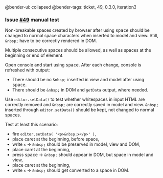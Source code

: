 @bender-ui: collapsed
@bender-tags: ticket, 49, 0.3.0, iteration3

### Issue [#49](https://github.com/ckeditor/ckeditor5-typing/issues/49) manual test

Non-breakable spaces created by browser after using <kbd>space</kbd> should be changed to normal space characters when
inserted to model and view. Still, `&nbsp;` have to be correctly rendered in DOM.

Multiple consecutive spaces should be allowed, as well as spaces at the beginning or end of element.

Open console and start using <kbd>space</kbd>. After each change, console is refreshed with output:
* There should be no `&nbsp;` inserted in view and model after using <kbd>space</kbd>.
* There should be `&nbsp;` in DOM and `getData` output, where needed.

Use `editor.setData()` to test whether whitespaces in input HTML are correctly removed and `&nbsp;` are correctly
saved in model and view. `&nbsp;` inserted through `editor.setData()` should be kept, not changed to normal spaces.

Test at least this scenario:
* fire `editor.setData( '<p>&nbsp;x</p>' )`,
* place caret at the beginning, before space,
* write `x` -> `&nbsp;` should be preserved in model, view and DOM,
* place caret at the beginning,
* press <kbd>space</kbd> -> `&nbsp;` should appear in DOM, but space in model and view,
* place caret at the beginning,
* write `x` -> `&nbsp;` should get converted to a space in DOM.

